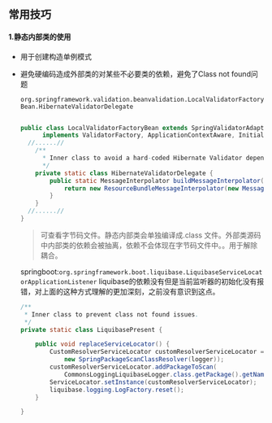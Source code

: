 ## 常用技巧

#### 1.静态内部类的使用	

- 用于创建构造单例模式

- 避免硬编码造成外部类的对某些不必要类的依赖，避免了Class not found问题

  ``org.springframework.validation.beanvalidation.LocalValidatorFactoryBean.HibernateValidatorDelegate``

  ```java
  
  public class LocalValidatorFactoryBean extends SpringValidatorAdapter
  		implements ValidatorFactory, ApplicationContextAware, InitializingBean, DisposableBean {
  	//......//
      /**
        * Inner class to avoid a hard-coded Hibernate Validator dependency.
        */
      private static class HibernateValidatorDelegate {
          public static MessageInterpolator buildMessageInterpolator(MessageSource messageSource) {
              return new ResourceBundleMessageInterpolator(new MessageSourceResourceBundleLocator(messageSource));
          }
      }
  	//......//
  }
  ```

  >可查看字节码文件。静态内部类会单独编译成.class 文件。外部类源码中内部类的依赖会被抽离，依赖不会体现在字节码文件中。。用于解除耦合。
  
  springboot:`org.springframework.boot.liquibase.LiquibaseServiceLocatorApplicationListener` liquibase的依赖没有但是当前监听器的初始化没有报错，对上面的这种方式理解的更加深刻，之前没有意识到这点。
  
  ```java
  /**
   * Inner class to prevent class not found issues.
   */
  private static class LiquibasePresent {
  
      public void replaceServiceLocator() {
          CustomResolverServiceLocator customResolverServiceLocator = new CustomResolverServiceLocator(
              new SpringPackageScanClassResolver(logger));
          customResolverServiceLocator.addPackageToScan(
              CommonsLoggingLiquibaseLogger.class.getPackage().getName());
          ServiceLocator.setInstance(customResolverServiceLocator);
          liquibase.logging.LogFactory.reset();
      }
  
  }
  ```
  
  
